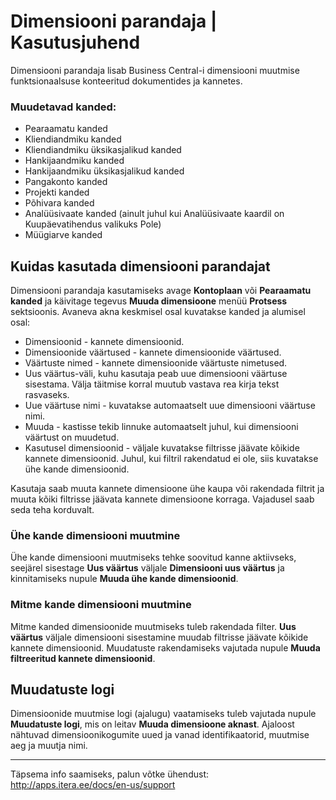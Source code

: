 # Dimensiooni parandaja | Kasutusjuhend

Dimensiooni parandaja lisab Business Central-i dimensiooni muutmise funktsionaalsuse konteeritud dokumentides ja kannetes.  

### Muudetavad kanded:
*	Pearaamatu kanded
*   Kliendiandmiku kanded
*   Kliendiandmiku üksikasjalikud kanded
*   Hankijaandmiku kanded
*   Hankijaandmiku üksikasjalikud kanded
*   Pangakonto kanded
*   Projekti kanded
*   Põhivara kanded
*   Analüüsivaate kanded (ainult juhul kui Analüüsivaate kaardil on Kuupäevatihendus valikuks Pole)
*   Müügiarve kanded

## Kuidas kasutada dimensiooni parandajat
Dimensiooni parandaja kasutamiseks avage **Kontoplaan** või **Pearaamatu kanded** ja käivitage tegevus **Muuda dimensioone** menüü **Protsess** sektsioonis.
Avaneva akna keskmisel osal kuvatakse kanded ja alumisel osal:
*   Dimensioonid - kannete dimensioonid. 
*   Dimensioonide väärtused - kannete dimensioonide väärtused.
*   Väärtuste nimed - kannete dimensioonide väärtuste nimetused.
*   Uus väärtus-väli, kuhu kasutaja peab uue dimensiooni väärtuse sisestama. Välja täitmise korral muutub vastava rea kirja tekst rasvaseks.
*   Uue väärtuse nimi - kuvatakse automaatselt uue dimensiooni väärtuse nimi.
*   Muuda - kastisse tekib linnuke automaatselt juhul, kui dimensiooni väärtust on muudetud.
*   Kasutusel dimensioonid - väljale kuvatakse filtrisse jäävate kõikide kannete dimensioonid. Juhul, kui filtril rakendatud ei ole, siis kuvatakse ühe kande dimensioonid.

Kasutaja saab muuta kannete dimensioone ühe kaupa või rakendada filtrit ja muuta kõiki filtrisse jäävata kannete dimensioone korraga. Vajadusel saab seda teha korduvalt.
### Ühe kande dimensiooni muutmine
Ühe kande dimensiooni muutmiseks tehke soovitud kanne aktiivseks, seejärel sisestage **Uus väärtus** väljale **Dimensiooni uus väärtus** ja kinnitamiseks nupule **Muuda ühe kande dimensioonid**.
### Mitme kande dimensiooni muutmine
Mitme kanded dimensioonide muutmiseks tuleb rakendada filter. **Uus väärtus** väljale dimensiooni sisestamine muudab filtrisse jäävate kõikide kannete dimensioonid. Muudatuste rakendamiseks vajutada nupule **Muuda filtreeritud kannete dimensioonid**.
## Muudatuste logi
Dimensioonide muutmise logi (ajalugu) vaatamiseks tuleb vajutada nupule **Muudatuste logi**, mis on leitav **Muuda dimensioone aknast**. Ajaloost nähtuvad dimensioonikogumite uued ja vanad identifikaatorid, muutmise aeg ja muutja nimi.

---

Täpsema info saamiseks, palun võtke ühendust:  
http://apps.itera.ee/docs/en-us/support
